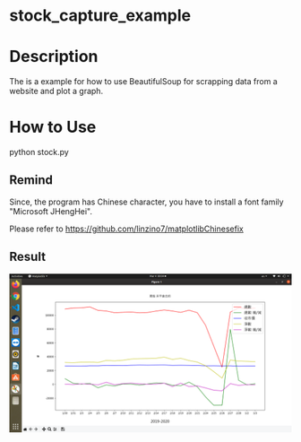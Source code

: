 # stock_capture_example

# Description
The is a example for how to use BeautifulSoup for scrapping data from a website and plot a graph. 

# How to Use
python stock.py

## Remind
Since, the program has Chinese character, you have to install a font family "Microsoft JHengHei".

Please refer to https://github.com/linzino7/matplotlibChinesefix

## Result
![Result](result.png)
